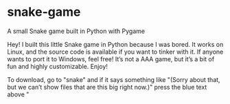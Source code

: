 # snake-game
A small Snake game built in Python with Pygame

Hey! I built this little Snake game in Python because I was bored. It works on Linux, and the source code is available if you want to tinker with it. If anyone wants to port it to Windows, feel free! It’s not a AAA game, but it’s a bit of fun and highly customizable. Enjoy!

To download, go to "snake" and if it says something like "(Sorry about that, but we can’t show files that are this big right now.)" press the blue text above "
